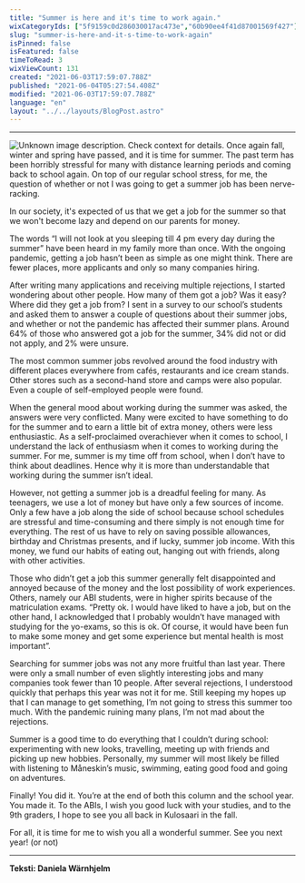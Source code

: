 ```yaml
---
title: "Summer is here and it's time to work again."
wixCategoryIds: ["5f9159c0d286030017ac473e","60b90ee4f41d87001569f427"]
slug: "summer-is-here-and-it-s-time-to-work-again"
isPinned: false
isFeatured: false
timeToRead: 3
wixViewCount: 131
created: "2021-06-03T17:59:07.788Z"
published: "2021-06-04T05:27:54.408Z"
modified: "2021-06-03T17:59:07.788Z"
language: "en"
layout: "../../layouts/BlogPost.astro"
---
```


---

![Unknown image description. Check context for details.](https://static.wixstatic.com/media/1a23b9_43141e0facf943b694e25a230f0f1d58~mv2.jpg) <!-- Original name: daniela_warnhjelm.jpg -->
Once again fall, winter and spring have passed, and it is time for summer. The past term has been horribly stressful for many with distance learning periods and coming back to school again. On top of our regular school stress, for me, the question of whether or not I was going to get a summer job has been nerve-racking. 

In our society, it's expected of us that we get a job for the summer so that we won't become lazy and depend on our parents for money. 

The words “I will not look at you sleeping till 4 pm every day during the summer” have been heard in my family more than once. With the ongoing pandemic, getting a job hasn’t been as simple as one might think. There are fewer places, more applicants and only so many companies hiring. 

After writing many applications and receiving multiple rejections, I started wondering about other people. How many of them got a job? Was it easy? Where did they get a job from? I sent in a survey to our school’s students and asked them to answer a couple of questions about their summer jobs, and whether or not the pandemic has affected their summer plans. Around 64% of those who answered got a job for the summer, 34% did not or did not apply, and 2% were unsure.

The most common summer jobs revolved around the food industry with different places everywhere from cafés, restaurants and ice cream stands. Other stores such as a second-hand store and camps were also popular. Even a couple of self-employed people were found. 

When the general mood about working during the summer was asked, the answers were very conflicted. Many were excited to have something to do for the summer and to earn a little bit of extra money, others were less enthusiastic. As a self-proclaimed overachiever when it comes to school, I understand the lack of enthusiasm when it comes to working during the summer. For me, summer is my time off from school, when I don’t have to think about deadlines.  Hence why it is more than understandable that working during the summer isn’t ideal. 

However, not getting a summer job is a dreadful feeling for many. As teenagers, we use a lot of money but have only a few sources of income. Only a few have a job along the side of school because school schedules are stressful and time-consuming and there simply is not enough time for everything. The rest of us have to rely on saving possible allowances, birthday and Christmas presents, and if lucky, summer job income. With this money, we fund our habits of eating out, hanging out with friends, along with other activities. 

Those who didn’t get a job this summer generally felt disappointed and annoyed because of the money and the lost possibility of work experiences. Others, namely our ABI students, were in higher spirits because of the matriculation exams. “Pretty ok. I would have liked to have a job, but on the other hand, I acknowledged that I probably wouldn’t have managed with studying for the yo-exams, so this is ok. Of course, it would have been fun to make some money and get some experience but mental health is most important”. 

Searching for summer jobs was not any more fruitful than last year. There were only a small number of even slightly interesting jobs and many companies took fewer than 10 people. After several rejections, I understood quickly that perhaps this year was not it for me. Still keeping my hopes up that I can manage to get something, I’m not going to stress this summer too much. With the pandemic ruining many plans, I’m not mad about the rejections. 

Summer is a good time to do everything that I couldn’t during school: experimenting with new looks, travelling, meeting up with friends and picking up new hobbies. Personally, my summer will most likely be filled with listening to Måneskin’s music, swimming, eating good food and going on adventures. 

Finally! You did it. You’re at the end of both this column and the school year. You made it. To the ABIs, I wish you good luck with your studies, and to the 9th graders, I hope to see you all back in Kulosaari in the fall.

For all, it is time for me to wish you all a wonderful summer. See you next year! (or not)

---

**Teksti: Daniela Wärnhjelm**

